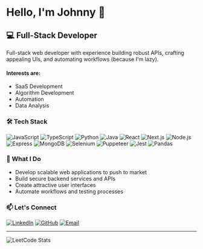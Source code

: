 # Hello, I'm Johnny 👋

## 💻 Full-Stack Developer

Full-stack web developer with experience building robust APIs, crafting appealing UIs, and automating workflows (because I'm lazy).

#### Interests are:
- SaaS Development
- Algorithm Development
- Automation
- Data Analysis


### 🛠️ Tech Stack

![JavaScript](https://img.shields.io/badge/-JavaScript-F7DF1E?style=flat-square&logo=javascript&logoColor=black)
![TypeScript](https://img.shields.io/badge/-TypeScript-3178C6?style=flat-square&logo=typescript&logoColor=white)
![Python](https://img.shields.io/badge/-Python-3776AB?style=flat-square&logo=python&logoColor=white)
![Java](https://img.shields.io/badge/-Java-007396?style=flat-square&logo=java&logoColor=white)
![React](https://img.shields.io/badge/-React-61DAFB?style=flat-square&logo=react&logoColor=black)
![Next.js](https://img.shields.io/badge/-Next.js-000000?style=flat-square&logo=next.js&logoColor=white)
![Node.js](https://img.shields.io/badge/-Node.js-339933?style=flat-square&logo=node.js&logoColor=white)
![Express](https://img.shields.io/badge/-Express-000000?style=flat-square&logo=express&logoColor=white)
![MongoDB](https://img.shields.io/badge/-MongoDB-47A248?style=flat-square&logo=mongodb&logoColor=white)
![Selenium](https://img.shields.io/badge/-Selenium-43B02A?style=flat-square&logo=selenium&logoColor=white)
![Puppeteer](https://img.shields.io/badge/-Puppeteer-40B5A4?style=flat-square&logo=puppeteer&logoColor=white)
![Jest](https://img.shields.io/badge/-Jest-C21325?style=flat-square&logo=jest&logoColor=white)
![Pandas](https://img.shields.io/badge/-Pandas-150458?style=flat-square&logo=pandas&logoColor=white)

### 🚀 What I Do

- Develop scalable web applications to push to market
- Build secure backend services and APIs
- Create attractive user interfaces
- Automate workflows and testing processes

### 📫 Let's Connect

[![LinkedIn](https://img.shields.io/badge/-LinkedIn-0A66C2?style=flat-square&logo=linkedin&logoColor=white)](https://www.linkedin.com/in/jonathan-urias-828501339?utm_source=share&utm_campaign=share_via&utm_content=profile&utm_medium=ios_app)
[![GitHub](https://img.shields.io/badge/-GitHub-181717?style=flat-square&logo=github&logoColor=white)](https://github.com/jay6o)
[![Email](https://img.shields.io/badge/-Email-D14836?style=flat-square&logo=gmail&logoColor=white)](mailto:richforeverrr6@proton.me)

---
![LeetCode Stats](https://leetcard.jacoblin.cool/jay6o?border=0&radius=20&ext=heatmap)

<!--![Your GitHub stats](https://github-readme-stats.vercel.app/api?username=jay6o&show_icons=true&theme=dark)
![Language Stats](https://github-readme-stats.vercel.app/api/top-langs/?username=jay6o&theme=dark&layout=donut)
-->
